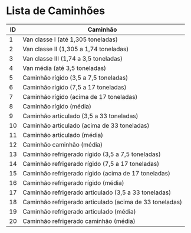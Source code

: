 # Lista de Caminhões

| ID  | Caminhão                                         |
|----|-------------------------------------------------|
| 1  | Van classe I (até 1,305 toneladas)              |
| 2  | Van classe II (1,305 a 1,74 toneladas)          |
| 3  | Van classe III (1,74 a 3,5 toneladas)           |
| 4  | Van média (até 3,5 toneladas)                   |
| 5  | Caminhão rígido (3,5 a 7,5 toneladas)           |
| 6  | Caminhão rígido (7,5 a 17 toneladas)            |
| 7  | Caminhão rígido (acima de 17 toneladas)         |
| 8  | Caminhão rígido (média)                         |
| 9  | Caminhão articulado (3,5 a 33 toneladas)        |
| 10 | Caminhão articulado (acima de 33 toneladas)     |
| 11 | Caminhão articulado (média)                     |
| 12 | Caminhão caminhão (média)                       |
| 13 | Caminhão refrigerado rígido (3,5 a 7,5 toneladas) |
| 14 | Caminhão refrigerado rígido (7,5 a 17 toneladas) |
| 15 | Caminhão refrigerado rígido (acima de 17 toneladas) |
| 16 | Caminhão refrigerado rígido (média)             |
| 17 | Caminhão refrigerado articulado (3,5 a 33 toneladas) |
| 18 | Caminhão refrigerado articulado (acima de 33 toneladas) |
| 19 | Caminhão refrigerado articulado (média)         |
| 20 | Caminhão refrigerado caminhão (média)           |
